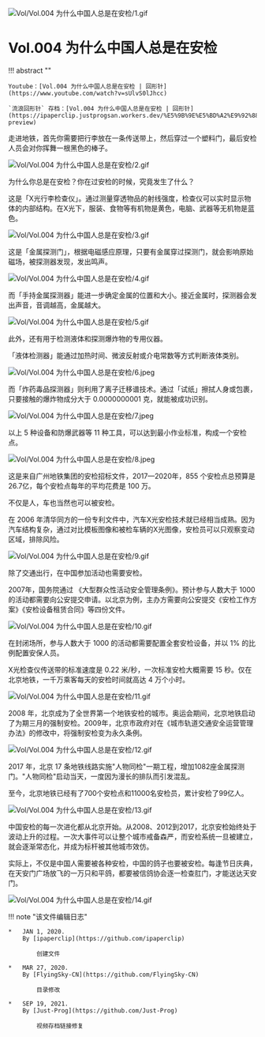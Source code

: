 
![Vol/Vol.004 为什么中国人总是在安检/1.gif](https://cdn.jsdelivr.net/gh/just-prog/static/image/Vol/Vol.004%20为什么中国人总是在安检/1.gif)

# Vol.004 为什么中国人总是在安检

!!! abstract ""

	Youtube：[Vol.004 为什么中国人总是在安检 | 回形针](https://www.youtube.com/watch?v=sUlvS0lJhcc)

	`流浪回形针` 存档：[Vol.004 为什么中国人总是在安检 | 回形针](https://ipaperclip.justprogsan.workers.dev/%E5%9B%9E%E5%BD%A2%E9%92%88PaperClip/%E5%B8%B8%E8%A7%84Vol/Vol.004%20%E4%B8%BA%E4%BB%80%E4%B9%88%E4%B8%AD%E5%9B%BD%E4%BA%BA%E6%80%BB%E6%98%AF%E5%9C%A8%E5%AE%89%E6%A3%80%EF%BD%9C%E5%9B%9E%E5%BD%A2%E9%92%88.mp4?preview)

走进地铁，首先你需要把行李放在一条传送带上，然后穿过一个塑料门，最后安检人员会对你挥舞一根黑色的棒子。

![Vol/Vol.004 为什么中国人总是在安检/2.gif](https://cdn.jsdelivr.net/gh/just-prog/static/image/Vol/Vol.004%20为什么中国人总是在安检/2.gif)

为什么你总是在安检？你在过安检的时候，究竟发生了什么？

这是「X光行李检查仪」。通过测量穿透物品的射线强度，检查仪可以实时显示物体的内部结构。在X光下，服装、食物等有机物是黄色，电脑、武器等无机物是蓝色。

![Vol/Vol.004 为什么中国人总是在安检/3.gif](https://cdn.jsdelivr.net/gh/just-prog/static/image/Vol/Vol.004%20为什么中国人总是在安检/3.gif)

这是「金属探测门」，根据电磁感应原理，只要有金属穿过探测门，就会影响原始磁场，被探测器发现，发出鸣声。

![Vol/Vol.004 为什么中国人总是在安检/4.gif](https://cdn.jsdelivr.net/gh/just-prog/static/image/Vol/Vol.004%20为什么中国人总是在安检/4.gif)

而「手持金属探测器」能进一步确定金属的位置和大小。接近金属时，探测器会发出声音，音调越高，金属越大。

![Vol/Vol.004 为什么中国人总是在安检/5.gif](https://cdn.jsdelivr.net/gh/just-prog/static/image/Vol/Vol.004%20为什么中国人总是在安检/5.gif)

此外，还有用于检测液体和探测爆炸物的专用仪器。

「液体检测器」能通过加热时间、微波反射或介电常数等方式判断液体类别。

![Vol/Vol.004 为什么中国人总是在安检/6.jpeg](https://cdn.jsdelivr.net/gh/just-prog/static/image/Vol/Vol.004%20为什么中国人总是在安检/6.jpeg)

而「炸药毒品探测器」则利用了离子迁移谱技术。通过「试纸」擦拭人身或包裹，只要接触的爆炸物成分大于 0.0000000001 克，就能被成功识别。

![Vol/Vol.004 为什么中国人总是在安检/7.jpeg](https://cdn.jsdelivr.net/gh/just-prog/static/image/Vol/Vol.004%20为什么中国人总是在安检/7.jpeg)

以上 5 种设备和防爆武器等 11 种工具，可以达到最小作业标准，构成一个安检点。

![Vol/Vol.004 为什么中国人总是在安检/8.jpeg](https://cdn.jsdelivr.net/gh/just-prog/static/image/Vol/Vol.004%20为什么中国人总是在安检/8.jpeg)

这是来自广州地铁集团的安检招标文件，2017—2020年，855 个安检点总预算是 26.7亿，每个安检点每年的平均花费是 100 万。

不仅是人，车也当然也可以被安检。

在 2006 年清华同方的一份专利文件中，汽车X光安检技术就已经相当成熟。因为汽车结构复杂，通过对比模板图像和被检车辆的X光图像，安检员可以只观察变动区域，排除风险。

![Vol/Vol.004 为什么中国人总是在安检/9.gif](https://cdn.jsdelivr.net/gh/just-prog/static/image/Vol/Vol.004%20为什么中国人总是在安检/9.gif)

除了交通出行，在中国参加活动也需要安检。

2007年，国务院通过 《大型群众性活动安全管理条例》。预计参与人数大于 1000 的活动都需要向公安提交申请。以北京为例，主办方需要向公安提交《安检工作方案》《安检设备租赁合同》等四份文件。

![Vol/Vol.004 为什么中国人总是在安检/10.gif](https://cdn.jsdelivr.net/gh/just-prog/static/image/Vol/Vol.004%20为什么中国人总是在安检/10.gif)

在封闭场所，参与人数大于 1000 的活动都需要配置全套安检设备，并以 1% 的比例配置安保人员。

X光检查仪传送带的标准速度是 0.22 米/秒，一次标准安检大概需要 15 秒。仅在北京地铁，一千万乘客每天的安检时间就高达 4 万个小时。

![Vol/Vol.004 为什么中国人总是在安检/11.gif](https://cdn.jsdelivr.net/gh/just-prog/static/image/Vol/Vol.004%20为什么中国人总是在安检/11.gif)

2008 年，北京成为了全世界第一个地铁安检的城市。奥运会期间，北京地铁启动了为期三月的强制安检。2009年，北京市政府对在《城市轨道交通安全运营管理办法》的修改中，将强制安检变为永久条例。

![Vol/Vol.004 为什么中国人总是在安检/12.gif](https://cdn.jsdelivr.net/gh/just-prog/static/image/Vol/Vol.004%20为什么中国人总是在安检/12.gif)

2017 年，北京 17 条地铁线路实施"人物同检"一期工程，增加1082座金属探测门。"人物同检"启动当天，一度因为漫长的排队而引发混乱。

至今，北京地铁已经有了700个安检点和11000名安检员，累计安检了99亿人。

![Vol/Vol.004 为什么中国人总是在安检/13.gif](https://cdn.jsdelivr.net/gh/just-prog/static/image/Vol/Vol.004%20为什么中国人总是在安检/13.gif)

中国安检的每一次进化都从北京开始。从2008、2012到2017，北京安检始终处于波动上升的过程。一次大事件可以让整个城市戒备森严，而安检系统一旦被建立，就会逐渐常态化，并成为标杆被其他城市效仿。

实际上，不仅是中国人需要被各种安检，中国的鸽子也要被安检。每逢节日庆典，在天安门广场放飞的一万只和平鸽，都要被信鸽协会逐一检查肛门，才能送达天安门。

![Vol/Vol.004 为什么中国人总是在安检/14.gif](https://cdn.jsdelivr.net/gh/just-prog/static/image/Vol/Vol.004%20为什么中国人总是在安检/14.gif)

!!! note "该文件编辑日志"

	*	JAN 1, 2020.
		By [ipaperclip](https://github.com/ipaperclip)

			创建文件

	*	MAR 27, 2020.
		By [FlyingSky-CN](https://github.com/FlyingSky-CN)

			目录修改

	*	SEP 19, 2021.
		By [Just-Prog](https://github.com/Just-Prog)

			视频存档链接修复
